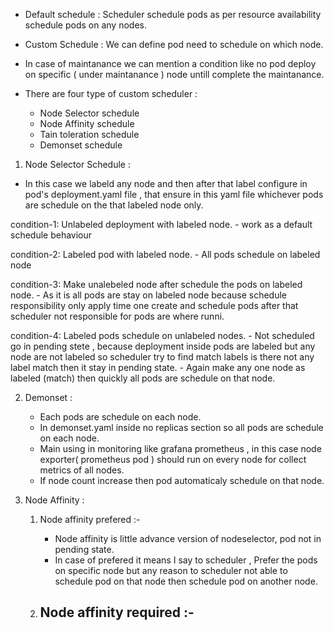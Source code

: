 - Default schedule : Scheduler schedule pods as per resource availability schedule pods on any nodes.

- Custom Schedule : We can define pod need to schedule on which node.

- In case of maintanance we can mention a condition like no pod deploy on specific ( under maintanance ) node untill complete the maintanance.

- There are four type of custom scheduler :
  
  - Node Selector schedule 
  - Node Affinity schedule
  - Tain toleration schedule
  - Demonset schedule

1. Node Selector Schedule :
  
  - In this case we labeld any node and then after that label configure in pod's deployment.yaml file , that ensure in this yaml file  whichever pods are schedule on the that labeled node only.

  condition-1: Unlabeled deployment with labeled node.
             - work as a default schedule behaviour 
  
  condition-2: Labeled pod with labeled node.
             - All pods schedule on labeled node

  condition-3: Make unalebeled node after schedule the pods on labeled node.
             - As it is all pods are stay on labeled node because schedule responsibility only apply time one create and schedule pods after that scheduler not responsible for pods are where runni.

  condition-4: Labeled pods schedule on unlabeled nodes.
             - Not scheduled go in pending stete , because deployment inside pods are labeled but any node are not labeled so scheduler try to find match labels is there not any label match then it stay in pending state.
             - Again make any one node as labeled (match) then quickly all pods are schedule on that node.
    


2. Demonset :
 
   - Each pods are schedule on each node.
   - In demonset.yaml inside no replicas section so all pods are schedule on each node.
   - Main using in monitoring like grafana prometheus , in this case node exporter( prometheus pod ) should run on every node for collect metrics of all nodes.
   - If node count increase then pod automaticaly schedule on that node.


3. Node Affinity : 
   
    1. Node affinity prefered :-
       - Node affinity is little advance version of nodeselector, pod not in pending state.
       - In case of prefered it means I say to scheduler , Prefer the pods on specific node but any reason to scheduler not able to schedule pod on that node then schedule pod on another node.

    2. Node affinity required :- 
       - 
